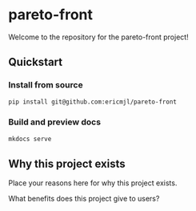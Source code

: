 # pareto-front

Welcome to the repository for the pareto-front project!

## Quickstart

<!-- uncomment if relevant
### Install from PyPI

```python
pip install pareto-front
```
-->
### Install from source

```bash
pip install git@github.com:ericmjl/pareto-front
```

### Build and preview docs

```bash
mkdocs serve
```

## Why this project exists

Place your reasons here for why this project exists.

What benefits does this project give to users?
